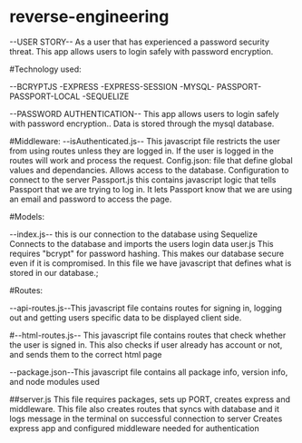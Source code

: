 # reverse-engineering

--USER STORY-- As a user that has experienced a password security threat. This app allows users to login safely with password encryption.
 
#Technology used:

--BCRYPTJS -EXPRESS -EXPRESS-SESSION -MYSQL- PASSPORT- PASSPORT-LOCAL -SEQUELIZE

--PASSWORD AUTHENTICATION-- This app allows users to login safely with password encryption.. Data is stored through the mysql database.

#Middleware:
--isAuthenticated.js-- This javascript file restricts the user from using routes unless they are logged in. If the user is logged in the routes will work and process the request.
Config.json:  file that define global values and dependancies. Allows access to the database. Configuration to connect to the server 
Passport.js this contains javascript logic that tells Passport that we are trying to log in. It lets Passport know that we are using an email and password to access the page.


#Models:

--index.js-- this is our connection to the database using Sequelize Connects to the database and imports the users login data
user.js This requires "bcrypt" for password hashing. This makes our database secure even if it is compromised. In this file we have javascript that defines what is stored in our database.;

#Routes:

--api-routes.js--This javascript file contains routes for signing in, logging out and getting users specific data to be displayed client side. 

#--html-routes.js-- This javascript file contains routes that check whether the user is signed in. This also checks if user already has account or not, and sends them to the correct html page 

--package.json--This javascript file contains all package info, version info, and node modules used

##server.js  This file requires packages, sets up PORT, creates express and middleware. This file also creates routes that syncs with database and it logs message in the terminal on successful connection to server  Creates express app and configured middleware needed for authentication
 
